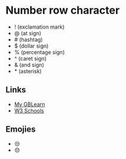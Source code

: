 # Number row character
* ! (exclamation mark)
* @ (at sign)
* \# (hashtag)
* $ (dollar sign)
* % (percentage sign)
* ^ (caret sign)
* & (and sign)
* \* (asterisk)
## Links
* [My GBLearn](https://my.gblearn.com/)
* [W3 Schools](https://w3chools.com/)
## Emojies
* 😒
* 😞
  
  
